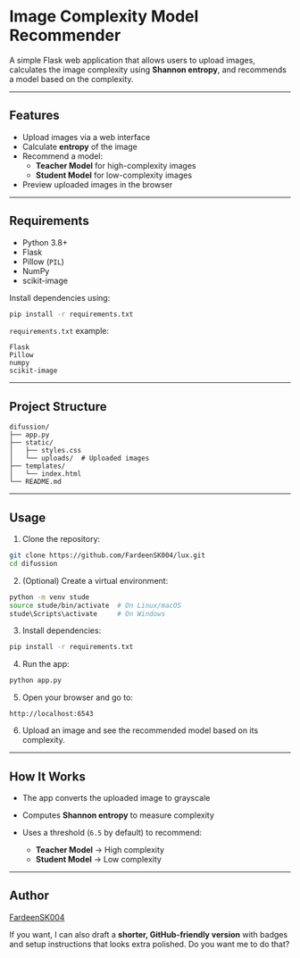 # Image Complexity Model Recommender

A simple Flask web application that allows users to upload images, calculates the image complexity using **Shannon entropy**, and recommends a model based on the complexity.

---

## Features

- Upload images via a web interface
- Calculate **entropy** of the image
- Recommend a model:
  - **Teacher Model** for high-complexity images
  - **Student Model** for low-complexity images
- Preview uploaded images in the browser

---

## Requirements

- Python 3.8+
- Flask
- Pillow (`PIL`)
- NumPy
- scikit-image

Install dependencies using:

```bash
pip install -r requirements.txt
````

`requirements.txt` example:

```
Flask
Pillow
numpy
scikit-image
```

---

## Project Structure

```
difussion/
├── app.py
├── static/
│   ├── styles.css
│   └── uploads/  # Uploaded images
├── templates/
│   └── index.html
└── README.md
```

---

## Usage

1. Clone the repository:

```bash
git clone https://github.com/FardeenSK004/lux.git
cd difussion
```

2. (Optional) Create a virtual environment:

```bash
python -m venv stude
source stude/bin/activate  # On Linux/macOS
stude\Scripts\activate     # On Windows
```

3. Install dependencies:

```bash
pip install -r requirements.txt
```

4. Run the app:

```bash
python app.py
```

5. Open your browser and go to:

```
http://localhost:6543
```

6. Upload an image and see the recommended model based on its complexity.

---

## How It Works

* The app converts the uploaded image to grayscale
* Computes **Shannon entropy** to measure complexity
* Uses a threshold (`6.5` by default) to recommend:

  * **Teacher Model** → High complexity
  * **Student Model** → Low complexity

---



## Author

[FardeenSK004](https://github.com/FardeenSK004)


If you want, I can also draft a **shorter, GitHub-friendly version** with badges and setup instructions that looks extra polished. Do you want me to do that?
```
